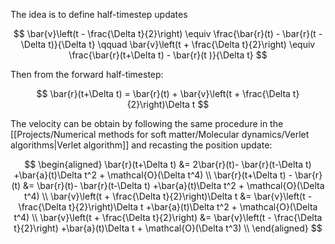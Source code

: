 The idea is to define half-timestep updates

$$ \bar{v}\left(t - \frac{\Delta t}{2}\right) \equiv \frac{\bar{r}(t) - \bar{r}(t - \Delta t)}{\Delta t} \qquad \bar{v}\left(t + \frac{\Delta t}{2}\right) \equiv \frac{\bar{r}(t+\Delta t) - \bar{r}(t )}{\Delta t} $$

Then from the forward half-timestep:

$$ \bar{r}(t+\Delta t) = \bar{r}(t) + \bar{v}\left(t + \frac{\Delta t}{2}\right)\Delta t $$

The velocity can be obtain by following the same procedure in the [[Projects/Numerical methods for soft matter/Molecular dynamics/Verlet algorithms|Verlet algorithm]] and recasting the position update:

$$
\begin{aligned}
\bar{r}(t+\Delta t) &= 2\bar{r}(t)- \bar{r}(t-\Delta t) +\bar{a}(t)\Delta t^2 + \mathcal{O}(\Delta t^4) \\
\bar{r}(t+\Delta t) - \bar{r}(t) &= \bar{r}(t)- \bar{r}(t-\Delta t) +\bar{a}(t)\Delta t^2 + \mathcal{O}(\Delta t^4) \\
\bar{v}\left(t + \frac{\Delta t}{2}\right)\Delta t &= \bar{v}\left(t - \frac{\Delta t}{2}\right)\Delta t +\bar{a}(t)\Delta t^2 + \mathcal{O}(\Delta t^4) \\
\bar{v}\left(t + \frac{\Delta t}{2}\right) &= \bar{v}\left(t - \frac{\Delta t}{2}\right) +\bar{a}(t)\Delta t + \mathcal{O}(\Delta t^3) \\
\end{aligned}
$$

